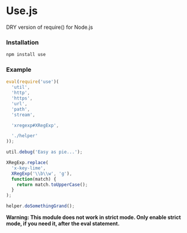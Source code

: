 Use.js
======

DRY version of require() for Node.js

### Installation ###

```bash
npm install use
```

### Example ###

```javascript
eval(require('use')(
  'util', 
  'http',
  'https',
  'url',
  'path',
  'stream',

  'xregexp#XRegExp',

  './helper'
));

util.debug('Easy as pie...');

XRegExp.replace(
  'x-key-lime', 
  XRegExp('\\b\\w', 'g'), 
  function(match) { 
    return match.toUpperCase();
  }
);

helper.doSomethingGrand();
```

**Warning: This module does not work in strict mode. Only enable strict mode, if you need it, after the eval statement.**

